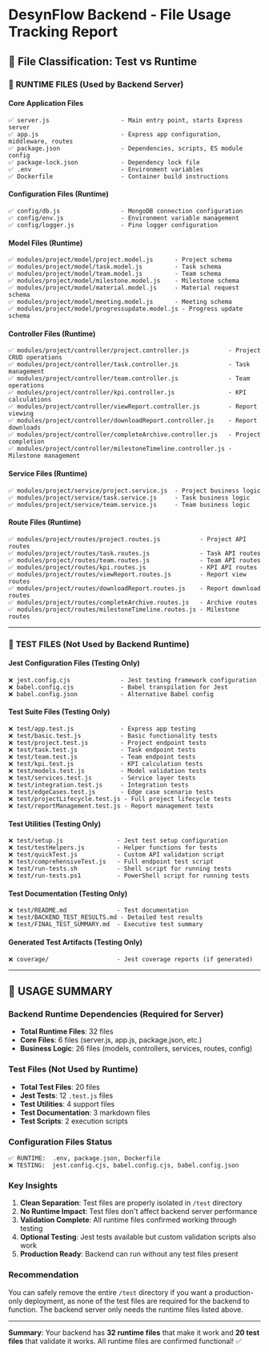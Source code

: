 # DesynFlow Backend - File Usage Tracking Report

## 📁 File Classification: Test vs Runtime

### 🚀 **RUNTIME FILES** (Used by Backend Server)

#### Core Application Files
```
✅ server.js                    - Main entry point, starts Express server
✅ app.js                       - Express app configuration, middleware, routes
✅ package.json                 - Dependencies, scripts, ES module config
✅ package-lock.json            - Dependency lock file
✅ .env                         - Environment variables
✅ Dockerfile                   - Container build instructions
```

#### Configuration Files (Runtime)
```
✅ config/db.js                 - MongoDB connection configuration
✅ config/env.js                - Environment variable management
✅ config/logger.js             - Pino logger configuration
```

#### Model Files (Runtime)
```
✅ modules/project/model/project.model.js      - Project schema
✅ modules/project/model/task.model.js         - Task schema
✅ modules/project/model/team.model.js         - Team schema
✅ modules/project/model/milestone.model.js    - Milestone schema
✅ modules/project/model/material.model.js     - Material request schema
✅ modules/project/model/meeting.model.js      - Meeting schema
✅ modules/project/model/progressupdate.model.js - Progress update schema
```

#### Controller Files (Runtime)
```
✅ modules/project/controller/project.controller.js           - Project CRUD operations
✅ modules/project/controller/task.controller.js              - Task management
✅ modules/project/controller/team.controller.js              - Team operations
✅ modules/project/controller/kpi.controller.js               - KPI calculations
✅ modules/project/controller/viewReport.controller.js        - Report viewing
✅ modules/project/controller/downloadReport.controller.js    - Report downloads
✅ modules/project/controller/completeArchive.controller.js   - Project completion
✅ modules/project/controller/milestoneTimeline.controller.js - Milestone management
```

#### Service Files (Runtime)
```
✅ modules/project/service/project.service.js  - Project business logic
✅ modules/project/service/task.service.js     - Task business logic
✅ modules/project/service/team.service.js     - Team business logic
```

#### Route Files (Runtime)
```
✅ modules/project/routes/project.routes.js           - Project API routes
✅ modules/project/routes/task.routes.js              - Task API routes
✅ modules/project/routes/team.routes.js              - Team API routes
✅ modules/project/routes/kpi.routes.js               - KPI API routes
✅ modules/project/routes/viewReport.routes.js        - Report view routes
✅ modules/project/routes/downloadReport.routes.js    - Report download routes
✅ modules/project/routes/completeArchive.routes.js   - Archive routes
✅ modules/project/routes/milestoneTimeline.routes.js - Milestone routes
```

---

### 🧪 **TEST FILES** (Not Used by Backend Runtime)

#### Jest Configuration Files (Testing Only)
```
❌ jest.config.cjs              - Jest testing framework configuration
❌ babel.config.cjs             - Babel transpilation for Jest
❌ babel.config.json            - Alternative Babel config
```

#### Test Suite Files (Testing Only)
```
❌ test/app.test.js             - Express app testing
❌ test/basic.test.js           - Basic functionality tests
❌ test/project.test.js         - Project endpoint tests
❌ test/task.test.js            - Task endpoint tests
❌ test/team.test.js            - Team endpoint tests
❌ test/kpi.test.js             - KPI calculation tests
❌ test/models.test.js          - Model validation tests
❌ test/services.test.js        - Service layer tests
❌ test/integration.test.js     - Integration tests
❌ test/edgeCases.test.js       - Edge case scenario tests
❌ test/projectLifecycle.test.js - Full project lifecycle tests
❌ test/reportManagement.test.js - Report management tests
```

#### Test Utilities (Testing Only)
```
❌ test/setup.js               - Jest test setup configuration
❌ test/testHelpers.js         - Helper functions for tests
❌ test/quickTest.js           - Custom API validation script
❌ test/comprehensiveTest.js   - Full endpoint test script
❌ test/run-tests.sh           - Shell script for running tests
❌ test/run-tests.ps1          - PowerShell script for running tests
```

#### Test Documentation (Testing Only)
```
❌ test/README.md              - Test documentation
❌ test/BACKEND_TEST_RESULTS.md - Detailed test results
❌ test/FINAL_TEST_SUMMARY.md  - Executive test summary
```

#### Generated Test Artifacts (Testing Only)
```
❌ coverage/                   - Jest coverage reports (if generated)
```

---

## 🎯 **USAGE SUMMARY**

### Backend Runtime Dependencies (Required for Server)
- **Total Runtime Files**: 32 files
- **Core Files**: 6 files (server.js, app.js, package.json, etc.)
- **Business Logic**: 26 files (models, controllers, services, routes, config)

### Test Files (Not Used by Runtime)
- **Total Test Files**: 20 files
- **Jest Tests**: 12 `.test.js` files
- **Test Utilities**: 4 support files
- **Test Documentation**: 3 markdown files
- **Test Scripts**: 2 execution scripts

### Configuration Files Status
```
✅ RUNTIME:  .env, package.json, Dockerfile
❌ TESTING:  jest.config.cjs, babel.config.cjs, babel.config.json
```

### Key Insights
1. **Clean Separation**: Test files are properly isolated in `/test` directory
2. **No Runtime Impact**: Test files don't affect backend server performance
3. **Validation Complete**: All runtime files confirmed working through testing
4. **Optional Testing**: Jest tests available but custom validation scripts also work
5. **Production Ready**: Backend can run without any test files present

### Recommendation
You can safely remove the entire `/test` directory if you want a production-only deployment, as none of the test files are required for the backend to function. The backend server only needs the runtime files listed above.

---

**Summary**: Your backend has **32 runtime files** that make it work and **20 test files** that validate it works. All runtime files are confirmed functional! ✅
